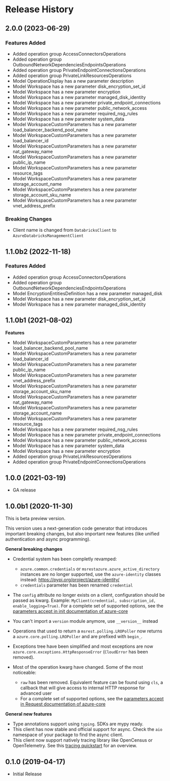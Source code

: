 # Release History

## 2.0.0 (2023-06-29)

### Features Added

  - Added operation group AccessConnectorsOperations
  - Added operation group OutboundNetworkDependenciesEndpointsOperations
  - Added operation group PrivateEndpointConnectionsOperations
  - Added operation group PrivateLinkResourcesOperations
  - Model OperationDisplay has a new parameter description
  - Model Workspace has a new parameter disk_encryption_set_id
  - Model Workspace has a new parameter encryption
  - Model Workspace has a new parameter managed_disk_identity
  - Model Workspace has a new parameter private_endpoint_connections
  - Model Workspace has a new parameter public_network_access
  - Model Workspace has a new parameter required_nsg_rules
  - Model Workspace has a new parameter system_data
  - Model WorkspaceCustomParameters has a new parameter load_balancer_backend_pool_name
  - Model WorkspaceCustomParameters has a new parameter load_balancer_id
  - Model WorkspaceCustomParameters has a new parameter nat_gateway_name
  - Model WorkspaceCustomParameters has a new parameter public_ip_name
  - Model WorkspaceCustomParameters has a new parameter resource_tags
  - Model WorkspaceCustomParameters has a new parameter storage_account_name
  - Model WorkspaceCustomParameters has a new parameter storage_account_sku_name
  - Model WorkspaceCustomParameters has a new parameter vnet_address_prefix

### Breaking Changes

  - Client name is changed from `DatabricksClient` to `AzureDatabricksManagementClient`

## 1.1.0b2 (2022-11-18)

### Features Added

  - Added operation group AccessConnectorsOperations
  - Added operation group OutboundNetworkDependenciesEndpointsOperations
  - Model EncryptionEntitiesDefinition has a new parameter managed_disk
  - Model Workspace has a new parameter disk_encryption_set_id
  - Model Workspace has a new parameter managed_disk_identity

## 1.1.0b1 (2021-08-02)

**Features**

  - Model WorkspaceCustomParameters has a new parameter load_balancer_backend_pool_name
  - Model WorkspaceCustomParameters has a new parameter load_balancer_id
  - Model WorkspaceCustomParameters has a new parameter public_ip_name
  - Model WorkspaceCustomParameters has a new parameter vnet_address_prefix
  - Model WorkspaceCustomParameters has a new parameter storage_account_sku_name
  - Model WorkspaceCustomParameters has a new parameter nat_gateway_name
  - Model WorkspaceCustomParameters has a new parameter storage_account_name
  - Model WorkspaceCustomParameters has a new parameter resource_tags
  - Model Workspace has a new parameter required_nsg_rules
  - Model Workspace has a new parameter private_endpoint_connections
  - Model Workspace has a new parameter public_network_access
  - Model Workspace has a new parameter system_data
  - Model Workspace has a new parameter encryption
  - Added operation group PrivateLinkResourcesOperations
  - Added operation group PrivateEndpointConnectionsOperations

## 1.0.0 (2021-03-19)

- GA release

## 1.0.0b1 (2020-11-30)

This is beta preview version.

This version uses a next-generation code generator that introduces important breaking changes, but also important new features (like unified authentication and async programming).

**General breaking changes**

- Credential system has been completly revamped:

  - `azure.common.credentials` or `msrestazure.azure_active_directory` instances are no longer supported, use the `azure-identity` classes instead: https://pypi.org/project/azure-identity/
  - `credentials` parameter has been renamed `credential`

- The `config` attribute no longer exists on a client, configuration should be passed as kwarg. Example: `MyClient(credential, subscription_id, enable_logging=True)`. For a complete set of
  supported options, see the [parameters accept in init documentation of azure-core](https://github.com/Azure/azure-sdk-for-python/blob/main/sdk/core/azure-core/CLIENT_LIBRARY_DEVELOPER.md#available-policies)
- You can't import a `version` module anymore, use `__version__` instead
- Operations that used to return a `msrest.polling.LROPoller` now returns a `azure.core.polling.LROPoller` and are prefixed with `begin_`.
- Exceptions tree have been simplified and most exceptions are now `azure.core.exceptions.HttpResponseError` (`CloudError` has been removed).
- Most of the operation kwarg have changed. Some of the most noticeable:

  - `raw` has been removed. Equivalent feature can be found using `cls`, a callback that will give access to internal HTTP response for advanced user
  - For a complete set of
  supported options, see the [parameters accept in Request documentation of azure-core](https://github.com/Azure/azure-sdk-for-python/blob/main/sdk/core/azure-core/CLIENT_LIBRARY_DEVELOPER.md#available-policies)

**General new features**

- Type annotations support using `typing`. SDKs are mypy ready.
- This client has now stable and official support for async. Check the `aio` namespace of your package to find the async client.
- This client now support natively tracing library like OpenCensus or OpenTelemetry. See this [tracing quickstart](https://github.com/Azure/azure-sdk-for-python/tree/main/sdk/core/azure-core-tracing-opentelemetry) for an overview.

## 0.1.0 (2019-04-17)

  - Initial Release
